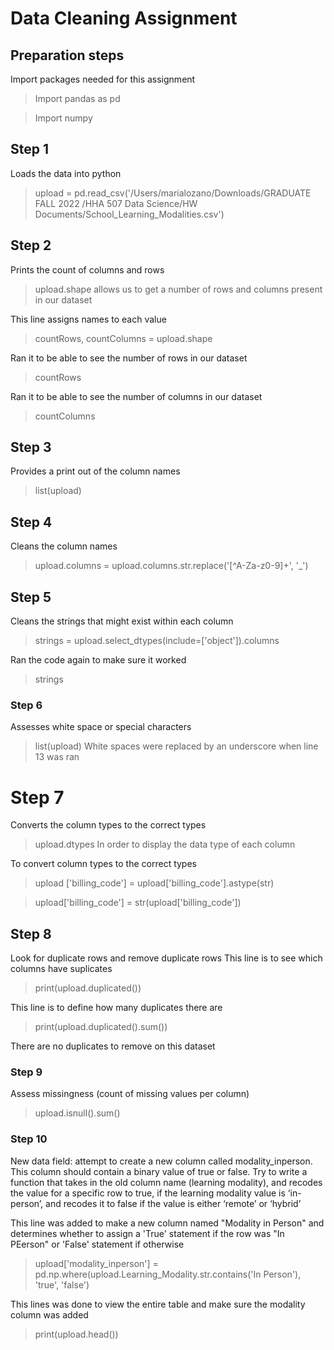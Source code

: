# Data Cleaning Assignment

## Preparation steps
Import packages needed for this assignment 
> Import pandas as pd

> Import numpy 

## Step 1
Loads the data into python
> upload = pd.read_csv('/Users/marialozano/Downloads/GRADUATE FALL 2022 /HHA 507 Data Science/HW Documents/School_Learning_Modalities.csv')

## Step 2
Prints the count of columns and rows 
> upload.shape allows us to get a number of rows and columns present in our dataset

This line assigns names to each value
> countRows, countColumns = upload.shape

Ran it to be able to see the number of rows in our dataset 
> countRows 

Ran it to be able to see the number of columns in our dataset 
> countColumns

## Step 3
Provides a print out of the column names 
> list(upload)

## Step 4
Cleans the column names 
> upload.columns = upload.columns.str.replace('[^A-Za-z0-9]+', '_')

## Step 5
Cleans the strings that might exist within each column
> strings = upload.select_dtypes(include=['object']).columns

Ran the code again to make sure it worked
> strings

### Step 6
Assesses white space or special characters 
> list(upload) White spaces were replaced by an underscore when line 13 was ran

# Step 7 
Converts the column types to the correct types
> upload.dtypes In order to display the data type of each column

To convert column types to the correct types 
> upload ['billing_code'] = upload['billing_code'].astype(str)

> upload['billing_code'] = str(upload['billing_code'])

## Step 8
Look for duplicate rows and remove duplicate rows 
This line is to see which columns have suplicates
> print(upload.duplicated()) 

This line is to define how many duplicates there are
> print(upload.duplicated().sum())

There are no duplicates to remove on this dataset

### Step 9
Assess missingness (count of missing values per column) 
> upload.isnull().sum() 


### Step 10
New data field: attempt to create a new column called modality_inperson. This column should contain a binary value of true or false. Try to write a function that takes in the old column name (learning modality), and recodes the value for a specific row to true, if the learning modality value is ‘in-person’, and recodes it to false if the value is either ‘remote’ or ‘hybrid’ 

This line was added to make a new column named "Modality in Person" and determines whether to assign a 'True' statement if the row was "In PEerson" or 'False' statement if otherwise
> upload['modality_inperson'] = pd.np.where(upload.Learning_Modality.str.contains('In Person'), 'true', 'false')

This lines was done to view the entire table and make sure the modality column was added 
> print(upload.head())

